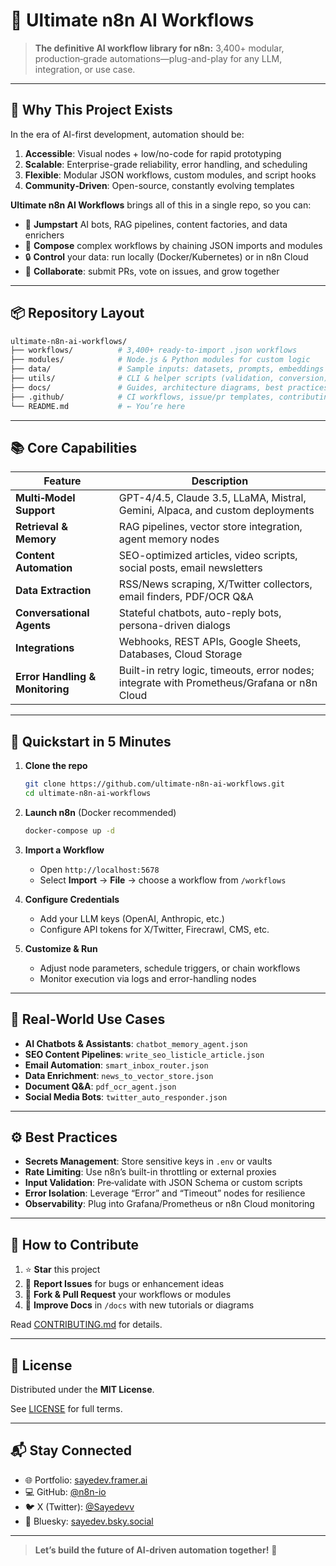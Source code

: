 # 🤖 Ultimate n8n AI Workflows


> **The definitive AI workflow library for n8n:** 3,400+ modular, production‑grade automations—plug-and-play for any LLM, integration, or use case.

---

## 🚀 Why This Project Exists

In the era of AI-first development, automation should be:

1. **Accessible**: Visual nodes + low/no-code for rapid prototyping
2. **Scalable**: Enterprise-grade reliability, error handling, and scheduling
3. **Flexible**: Modular JSON workflows, custom modules, and script hooks
4. **Community‑Driven**: Open-source, constantly evolving templates

**Ultimate n8n AI Workflows** brings all of this in a single repo, so you can:

* 🎯 **Jumpstart** AI bots, RAG pipelines, content factories, and data enrichers
* 🔄 **Compose** complex workflows by chaining JSON imports and modules
* 🔒 **Control** your data: run locally (Docker/Kubernetes) or in n8n Cloud
* 🤝 **Collaborate**: submit PRs, vote on issues, and grow together

---

## 📦 Repository Layout

```bash
ultimate-n8n-ai-workflows/
├── workflows/          # 3,400+ ready-to-import .json workflows
├── modules/            # Node.js & Python modules for custom logic
├── data/               # Sample inputs: datasets, prompts, embeddings
├── utils/              # CLI & helper scripts (validation, conversion)
├── docs/               # Guides, architecture diagrams, best practices
├── .github/            # CI workflows, issue/pr templates, contributing guide
└── README.md           # ← You’re here
```

---

## 📚 Core Capabilities

| Feature                         | Description                                                                                 |
| ------------------------------- | ------------------------------------------------------------------------------------------- |
| **Multi‑Model Support**         | GPT-4/4.5, Claude 3.5, LLaMA, Mistral, Gemini, Alpaca, and custom deployments               |
| **Retrieval & Memory**          | RAG pipelines, vector store integration, agent memory nodes                                 |
| **Content Automation**          | SEO-optimized articles, video scripts, social posts, email newsletters                      |
| **Data Extraction**             | RSS/News scraping, X/Twitter collectors, email finders, PDF/OCR Q\&A                        |
| **Conversational Agents**       | Stateful chatbots, auto-reply bots, persona-driven dialogs                                  |
| **Integrations**                | Webhooks, REST APIs, Google Sheets, Databases, Cloud Storage                                |
| **Error Handling & Monitoring** | Built-in retry logic, timeouts, error nodes; integrate with Prometheus/Grafana or n8n Cloud |

---

## 🧩 Quickstart in 5 Minutes

1. **Clone the repo**

   ```bash
   git clone https://github.com/ultimate-n8n-ai-workflows.git
   cd ultimate-n8n-ai-workflows
   ```

2. **Launch n8n** (Docker recommended)

   ```bash
   docker-compose up -d
   ```

3. **Import a Workflow**

   * Open `http://localhost:5678`
   * Select **Import** → **File** → choose a workflow from `/workflows`

4. **Configure Credentials**

   * Add your LLM keys (OpenAI, Anthropic, etc.)
   * Configure API tokens for X/Twitter, Firecrawl, CMS, etc.

5. **Customize & Run**

   * Adjust node parameters, schedule triggers, or chain workflows
   * Monitor execution via logs and error-handling nodes

---

## 🌟 Real‑World Use Cases

* **AI Chatbots & Assistants**: `chatbot_memory_agent.json`
* **SEO Content Pipelines**: `write_seo_listicle_article.json`
* **Email Automation**: `smart_inbox_router.json`
* **Data Enrichment**: `news_to_vector_store.json`
* **Document Q\&A**: `pdf_ocr_agent.json`
* **Social Media Bots**: `twitter_auto_responder.json`

---

## ⚙️ Best Practices

* **Secrets Management**: Store sensitive keys in `.env` or vaults
* **Rate Limiting**: Use n8n’s built-in throttling or external proxies
* **Input Validation**: Pre‑validate with JSON Schema or custom scripts
* **Error Isolation**: Leverage “Error” and “Timeout” nodes for resilience
* **Observability**: Plug into Grafana/Prometheus or n8n Cloud monitoring

---

## 🤝 How to Contribute

1. ⭐ **Star** this project
2. 🐛 **Report Issues** for bugs or enhancement ideas
3. 🔀 **Fork & Pull Request** your workflows or modules
4. 📝 **Improve Docs** in `/docs` with new tutorials or diagrams

Read [CONTRIBUTING.md](.github/CONTRIBUTING.md) for details.

---

## 📜 License

Distributed under the **MIT License**.

See [LICENSE](https://github.com/ultimate-n8n-ai-workflows/blob/main/LICENSE) for full terms.

---

## 📬 Stay Connected

* 🌐 Portfolio: [sayedev.framer.ai](https://sayedev.framer.ai)
* 💻 GitHub: [@n8n-io](https://github.com/oxbshw)
* 🐦 X (Twitter): [@Sayedevv](https://x.com/Sayedevv)
* 🌌 Bluesky: [sayedev.bsky.social](https://bsky.app/profile/sayedev.bsky.social)

---

> **Let’s build the future of AI-driven automation together!** 🚀
